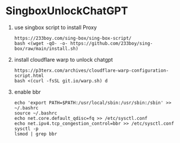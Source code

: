# SingboxUnlockChatGPT


1. use singbox script to install Proxy

   ```
   https://233boy.com/sing-box/sing-box-script/
   bash <(wget -qO- -o- https://github.com/233boy/sing-box/raw/main/install.sh)
2. install cloudflare warp to unlock chatgpt
   ```
   https://p3terx.com/archives/cloudflare-warp-configuration-script.html
   bash <(curl -fsSL git.io/warp.sh) d
3. enable bbr
   ```
   echo 'export PATH=$PATH:/usr/local/sbin:/usr/sbin:/sbin' >> ~/.bashrc
   source ~/.bashrc
   echo net.core.default_qdisc=fq >> /etc/sysctl.conf
   echo net.ipv4.tcp_congestion_control=bbr >> /etc/sysctl.conf  
   sysctl -p  
   lsmod | grep bbr
